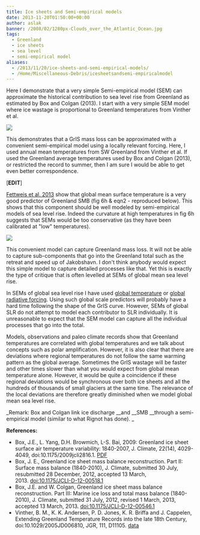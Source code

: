 ```yaml
---
title: Ice sheets and Semi-empirical models
date: 2013-11-20T01:50:00+00:00
author: aslak
banner: /2008/02/1280px-Clouds_over_the_Atlantic_Ocean.jpg
tags:
  - Greenland
  - ice sheets
  - sea level
  - semi-empirical model
aliases:
  - /2013/11/20/ice-sheets-and-semi-empirical-models/
  - /Home/Miscellaneous-Debris/icesheetsandsemi-empiricalmodel
---
```

Here I demonstrate that a very simple Semi-empirical model (SEM) can approximate the historical contribution to sea level rise from Greenland as estimated by Box and Colgan (2013). I start with a very simple SEM model where ice wastage is proportional to Greenland temperatures from Vinther et al.
  
![](/2016/02/grissem.png)
  
This demonstrates that a GrIS mass loss can be approximated with a convenient semi-empirical model using a locally relevant forcing. Here, I used annual mean temperatures from SW Greenland from Vinther et al. If used the Greenland average temperatures used by Box and Colgan (2013), or restricted the record to summer, then I am sure I would be able to get even better correspondence.
  
[**EDIT**]
  
[Fettweis et al. 2013](http://www.the-cryosphere.net/7/469/2013/tc-7-469-2013.pdf) show that global mean surface temperature is a very good predictor of Greenland SMB (fig 6h & eqn2 - reproduced below). This shows that this component should be well modeled by semi-empirical models of sea level rise. Indeed the curvature at high temperatures in fig 6h suggests that SEMs would be too conservative (as they have been calibrated at "low" temperatures).
  
![](/2016/02/fettweis13fig6h-1.png)
  
This convenient model can capture Greenland mass loss. It will not be able to capture sub-components that go into the Greenland total such as the retreat and speed up of Jakobshavn. I don't think anybody would expect this simple model to capture detailed processes like that. Yet this is exactly the type of critique that is often levelled at SEMs of global mean sea level rise.
  
In SEMs of global sea level rise I have used [global temperature](/Home/PDFs/Announcements/gslprojection) or [global radiative forcing](/Home/PDFs/Announcements/anthropogenicforcingdominatessealevelrisesince1850). Using such global scale predictors will probably have a hard time following the shape of the GrIS curve. However, SEMs of global SLR do not attempt to model each contributor to SLR individually. It is unreasonable to expect that the SEM model can capture all the individual processes that go into the total.
  
Models, observations and paleo climate records show that Greenland temperatures are correlated with global temperatures and we talk about concepts such as polar amplification. However, it is also clear that there are deviations where regional temperatures do not follow the same warming pattern as the global average. Sometimes the GrIS wastage will be faster and other times slower than what you would expect from global mean temperature alone. However, it would be quite a coincidence if these regional deviations would be synchronous over both ice sheets and all the hundreds of thousands of small glaciers at the same time. The relevance of the local deviations are therefore greatly diminished when we model global mean sea level rise.
  
_Remark: Box and Colgan link ice discharge __and __SMB __through a semi-empirical model (similar to what Rignot has done). _
  
**References:**

  * Box, J.E., L. Yang, D.H. Browmich, L-S. Bai, 2009: Greenland ice sheet surface air temperature variability: 1840-2007, J. Climate, 22(14), 4029-4049, doi:10.1175/2009jcli2816.1. [PDF](http://bprc.osu.edu/~jbox/pubs/Box_et_al_2009_J_Climate.pdf)
  * Box, J. E., Greenland ice sheet mass balance reconstruction. Part II: Surface mass balance (1840-2010), J. Climate, submitted 30 July, resubmitted 28 December, 2012, accepted 13 March, 2013. [doi:10.1175/JCLI-D-12-00518.1](http://dx.doi.org/10.1175/JCLI-D-12-00518.1)
  * Box, J.E. and W. Colgan, Greenland ice sheet mass balance reconstruction. Part III: Marine ice loss and total mass balance (1840-2010), J. Climate, submitted 31 July, 2012, revised 1 March, 2013, accepted 13 March, 2013. [doi:10.1175/JCLI-D-12-00546.1](http://dx.doi.org/10.1175/JCLI-D-12-00546.1)
  * Vinther, B. M., K. K. Andersen, P. D. Jones, K. R. Briffa and J. Cappelen, Extending Greenland Temperature Records into the late 18th Century, doi:10.1029/2005JD006810, JGR, 111, D11105. [data](http://www.cru.uea.ac.uk/cru/data/greenland/swgreenlandave.dat)
